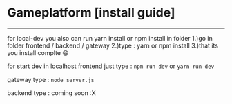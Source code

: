 # Gameplatform [install guide]
----------------------------------------------------------------------------

for local-dev you also can run yarn install or npm install in folder
1.)go in folder frontend / backend / gateway 
2.)type : yarn or npm install
3.)that its you install complte :smile:

for start dev in localhost 
frontend just type : `npm run dev` or `yarn run dev`

gateway type : `node server.js`

backend type : coming soon :X